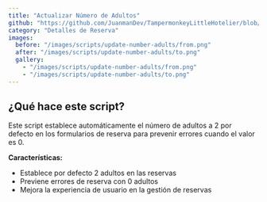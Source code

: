 ```yaml
---
title: "Actualizar Número de Adultos"
github: "https://github.com/JuanmanDev/TampermonkeyLittleHotelier/blob/main/frontdesk/reservationDetails/updateNumberAdults.user.js"
category: "Detalles de Reserva"
images:
  before: "/images/scripts/update-number-adults/from.png"
  after: "/images/scripts/update-number-adults/to.png"
  gallery:
    - "/images/scripts/update-number-adults/from.png"
    - "/images/scripts/update-number-adults/to.png"
---
```


## ¿Qué hace este script?

Este script establece automáticamente el número de adultos a 2 por defecto en los formularios de reserva para prevenir errores cuando el valor es 0.

**Características:**
- Establece por defecto 2 adultos en las reservas
- Previene errores de reserva con 0 adultos
- Mejora la experiencia de usuario en la gestión de reservas
